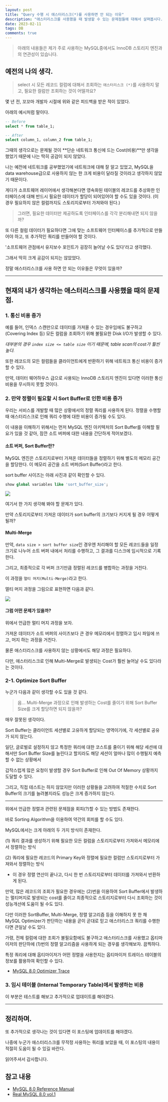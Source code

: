 ```yaml
---
layout: post
title: "Query 수행 시 애스터리스크(*)를 사용하면 안 되는 이유"
description: "애스터리스크를 사용했을 때 발생할 수 있는 문제점들에 대해서 살펴봅시다."
date: 2023-02-11
tags: DB
comments: true
---
```


> 아래의 내용들은 제가 주로 사용하는 MySQL중에서도 InnoDB 스토리지 엔진과의 연관성이 있습니다.

## 예전의 나의 생각.
> select 시 모든 레코드 컬럼에 대해서 조회하는 `애스터리스크 (*)`를 사용하지 말고, 필요한 컬럼만 조회하는 것이 어떨까요?

몇 년 전, 꼬꼬마 개발자 시절에 위와 같은 피드백을 받은 적이 있었다.

아래의 예시처럼 말이다.

```sql
-- Before 
select * from table_1;

-- After
select column_1, column_2 from table_1;
```

그때의 생각으로는 문제될 것이 **단순 네트워크 통신에 드는 Cost(비용)**만 생각을 했었기 때문에 나는 딱히 공감이 되지 않았다.

나는 예전에 네트워크를 공부했었기에 네트워크에 대해 잘 알고 있었고, MySQL을 data warehouse급으로 사용하지 않는 한 크게 비용이 달라질 것이라고 생각하지 않았기 때문이다.

게다가 소프트웨어 레이어에서 생각해본다면 영속화된 테이블의 레코드를 추상화한 인터페이스에 대해 반드시 필요한 데이터가 할당이 되어있어야 할 수도 있을 것이다. (이 경우 필요하지 않은 컬럼까지도 스토리지로부터 가져와야 된다.)


> 그러면, 필요한 데이터만 제공하도록 인터페이스를 각각 분리해내면 되지 않을까?

또 다른 컬럼 데이터가 필요하다면 그에 맞는 소프트웨어 인터페이스를 추가적으로 만들어야 하고, 또 추가적인 쿼리를 만들어야 할 것이다.

'소프트웨어 관점에서 유지보수 포인트가 굉장히 늘어날 수도 있다'라고 생각했다.

그래서 딱히 크게 공감이 되지는 않았었다.

정말 애스터리스크를 사용 하면 안 되는 이유들은 무엇이 있을까?

---

## 현재의 내가 생각하는 애스터리스크를 사용했을 때의 문제점.

### 1. 통신 비용 증가

예를 들어, 인덱스 스캔만으로 데이터를 가져올 수 있는 경우임에도 불구하고 (Covering Index 등) 모든 컬럼을 조회하기 위해 불필요한 Disk I/O가 발생할 수 있다.

*대부분의 경우 `index size <= table size` 이기 때문에, table scan의 cost가 훨씬 높다.*

또한 레코드의 모든 컬럼들을 클라이언트에게 반환하기 위해 네트워크 통신 비용이 증가할 수 있다.

만약, 데이터 웨어하우스 급으로 사용되는 InnoDB 스토리지 엔진이 있다면 이러한 통신 비용을 무시하지 못할 것이다.

### 2. 만약 정렬이 필요할 시 Sort Buffer로 인한 비용 증가

우리는 서비스를 개발할 때 많은 상황에서의 정렬 쿼리를 사용하게 된다. 정렬을 수행할 때 애스터리스크로 인해 쿼리 수행에 대한 비용이 증가될 수도 있다.

이 내용을 이해하기 위해서는 먼저 MySQL 엔진 아키텍처의 Sort Buffer를 이해할 필요가 있을 것 같아, 잠깐 소트 버퍼에 대한 내용을 간단하게 적어보겠다.

#### 소트 버퍼, Sort Buffer란?
MySQL 엔진은 스토리지로부터 가져온 데이터들을 정렬하기 위해 별도의 메모리 공간을 할당한다.
이 메모리 공간을 소트 버퍼(Sort Buffer)라고 한다.

sort buffer 사이즈는 아래 사진과 같이 확인할 수 있다.
```sql
show global variables like 'sort_buffer_size';
```
![](https://i.imgur.com/xSsTbSX.png)

여기서 한 가지 생각해 봐야 할 문제가 있다.

만약 스토리지로부터 가져온 데이터가 sort buffer의 크기보다 커지게 될 경우 어떻게 될까?

#### Multi-Merge

만약, `data size > sort buffer size`인 경우엔 처리해야 할 모든 레코드들을 일정 크기로 나누어 소트 버퍼 내에서 처리를 수행하고, 그 결과를 디스크에 임시적으로 기록한다.

그리고, 최종적으로 각 버퍼 크기만큼 정렬된 레코드를 병합하는 과정을 거친다.

이 과정을 `멀티 머지(Multi-Merge)`라고 한다.

멀티 머지 과정을 그림으로 표현하면 다음과 같다.

![](https://i.imgur.com/hgJJdFT.png)



#### 그럼 어떤 문제가 있을까?
위에서 언급한 멀티 머지 과정을 보자.

가져온 데이터가 소트 버퍼의 사이즈보다 큰 경우 메모리에서 정렬하고 임시 파일에 쓰고, 머지 하는 과정을 거친다.

물론 애스터리스크를 사용하지 않는 상황에서도 해당 과정은 필요하다.

다만, 애스터리스크로 인해 Multi-Merge로 발생되는 Cost가 훨씬 늘어날 수도 있다라는 것이다.


### 2-1. Optimize Sort Buffer

누군가 다음과 같이 생각할 수도 있을 것 같다.

> 음... Multi-Merge 과정으로 인해 발생하는 Cost를 줄이기 위해 Sort Buffer Size를 크게 할당하면 되지 않을까?

매우 잘못된 생각이다.

Sort Buffer는 클라이언트 세션별로 고유하게 할당되는 영역이기에, 각 세션별로 공유가 되지 않는다.

일단, 글로벌로 설정하지 않고 특정한 쿼리에 대한 코스트를 줄이기 위해 해당 세션에 대해서만 Sort Buffer Size를 늘린다고 할지라도 해당 세션이 얼마나 많이 수행될지 예측할 수 없는 상황에서

갑작스럽게 많은 요청이 발생할 경우 Sort Buffer로 인해 Out Of Memory 상황까지 도달할 수 있다.

그리고, 직접 테스트는 하지 않았지만 이러한 상황들을 고려하여 적절한 수치로 Sort Buffer의 크기를 늘려볼지라도 성능은 크게 증가하지 않는다.

---

위에서 언급한 정렬과 관련된 문제점을 회피(?)할 수 있는 방법도 존재한다.

바로 Sorting Algorithm을 이용하여 약간의 회피를 할 수도 있다.

MySQL에서는 크게 아래의 두 가지 방식이 존재한다.

(1) 쿼리 결과를 생성하기 위해 필요한 모든 컬럼을 스토리지로부터 가져와서 메모리에서 정렬하는 방식

(2) 쿼리에 필요한 레코드의 Primary Key와 정렬에 필요한 컬럼만 스토리지로부터 가져와서 정렬하는 방식
 - 이 경우 정렬 연산이 끝나고, 다시 한 번 스토리지로부터 데이터를 가져와서 반환하게 된다.

만약, 많은 레코드의 조회가 필요한 경우에는 (2)번을 이용하여 Sort Buffer에서 발생하는 멀티머지로 발생되는 cost를 줄이고 최종적으로 스토리지로부터 다시 조회하는 것이 성능개선에 도움이 될 수도 있다.

다만 이러한 SortBuffer, Multi-Merge, 정렬 알고리즘 등을 이해하지 못 한 채 MySQL Optimizer가 판단하는 내용을 곧이 곧대로 믿고 애스터리스크 쿼리를 수행한다면 큰일날 수도 있다.

가령, 전체 컬럼에 대한 조회가 불필요함에도 불구하고 애스터리스크를 사용했고 옵티마이저의 판단하에 (1)번의 정렬 알고리즘을 사용하게 되는 경우를 생각해보자. 끔찍하다.

특정 쿼리에 대해 옵티마이저가 어떤 정렬을 사용한지는 옵티마이저 트레이스 테이블의 정보를 활용하여 확인할 수 있다.

- [MySQL 8.0 Optimizer Trace](https://dev.mysql.com/doc/refman/8.0/en/information-schema-optimizer-trace-table.html)



### 3. 임시 테이블 (Internal Temporary Table)에서 발생하는 비용

이 부분은 테스트를 해보고 추가적으로 업데이트를 해야겠다.



---

## 정리하며.

또 추가적으로 생각나는 것이 있다면 이 포스팅에 업데이트를 해야겠다.

나중에 누군가 애스터리스크를 무작정 사용하는 쿼리를 보았을 때, 이 포스팅의 내용이 적절히 도움이 될 수 있길 바란다.

읽어주셔서 감사합니다.


## 참고 내용
- [MySQL 8.0 Reference Manual](https://dev.mysql.com/doc/refman/8.0/en/)
- [Real MySQL 8.0 vol.1](http://www.yes24.com/Product/Goods/103415627)
